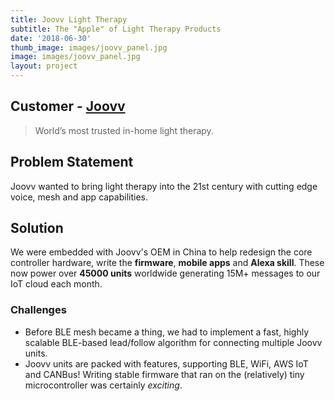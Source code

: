 ```yaml
---
title: Joovv Light Therapy
subtitle: The "Apple" of Light Therapy Products
date: '2018-06-30'
thumb_image: images/joovv_panel.jpg
image: images/joovv_panel.jpg
layout: project
---
```


## Customer - [Joovv](https://www.joovv.com/)

> World’s most trusted in-home light therapy.

## Problem Statement
Joovv wanted to bring light therapy into the 21st century with cutting edge voice, mesh and app capabilities.

## Solution

<!-- ![Joovv](/images/joovv.jpg) -->

We were embedded with Joovv's OEM in China to help redesign the core controller hardware, write the **firmware**, **mobile apps** and **Alexa skill**. These now power over **45000 units** worldwide generating 15M+ messages to our IoT cloud each month.  

### Challenges

- Before BLE mesh became a thing, we had to implement a fast, highly scalable BLE-based lead/follow algorithm for connecting multiple Joovv units.
- Joovv units are packed with features, supporting BLE, WiFi, AWS IoT and CANBus! Writing stable firmware that ran on the (relatively) tiny microcontroller was certainly _exciting_.